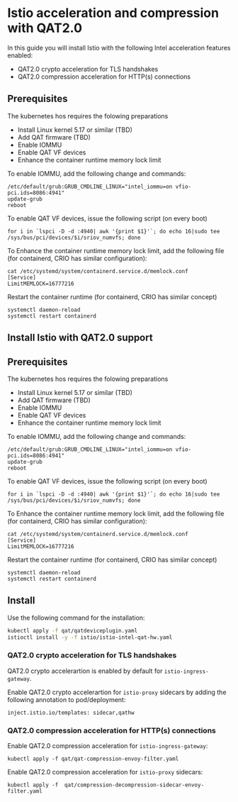 # Istio acceleration and compression with QAT2.0

In this guide you will install Istio with the following Intel acceleration features enabled:

- QAT2.0 crypto acceleration for TLS handshakes
- QAT2.0 compression acceleration for HTTP(s) connections

## Prerequisites

The kubernetes hos requires the folowing preparations

- Install Linux kernel 5.17 or similar (TBD)
- Add QAT firmware (TBD)
- Enable IOMMU
- Enable QAT VF devices
- Enhance the container runtime memory lock limit

To enable IOMMU, add the following change and commands:

```console
/etc/default/grub:GRUB_CMDLINE_LINUX="intel_iommu=on vfio-pci.ids=8086:4941"
update-grub
reboot
````

To enable QAT VF devices, issue the following script (on every boot)

```console
for i in `lspci -D -d :4940| awk '{print $1}'`; do echo 16|sudo tee /sys/bus/pci/devices/$i/sriov_numvfs; done
```

To Enhance the container runtime memory lock limit, add the following file (for containerd, CRIO has similar configuration):

```console
cat /etc/systemd/system/containerd.service.d/memlock.conf
[Service]
LimitMEMLOCK=16777216
```

Restart the container runtime (for containerd, CRIO has similar concept)

```console
systemctl daemon-reload
systemctl restart containerd
```

## Install Istio with QAT2.0 support

## Prerequisites

The kubernetes hos requires the folowing preparations

- Install Linux kernel 5.17 or similar (TBD)
- Add QAT firmware (TBD)
- Enable IOMMU
- Enable QAT VF devices
- Enhance the container runtime memory lock limit

To enable IOMMU, add the following change and commands:

```console
/etc/default/grub:GRUB_CMDLINE_LINUX="intel_iommu=on vfio-pci.ids=8086:4941"
update-grub
reboot
````

To enable QAT VF devices, issue the following script (on every boot)

```console
for i in `lspci -D -d :4940| awk '{print $1}'`; do echo 16|sudo tee /sys/bus/pci/devices/$i/sriov_numvfs; done
```

To Enhance the container runtime memory lock limit, add the following file (for containerd, CRIO has similar configuration):

```console
cat /etc/systemd/system/containerd.service.d/memlock.conf
[Service]
LimitMEMLOCK=16777216
```

Restart the container runtime (for containerd, CRIO has similar concept)

```console
systemctl daemon-reload
systemctl restart containerd
```

## Install

Use the following command for the installation:

```bash
kubectl apply -f qat/qatdeviceplugin.yaml
istioctl install -y -f istio/istio-intel-qat-hw.yaml
```

### QAT2.0 crypto acceleration for TLS handshakes

QAT2.0 crypto accelerartion is enabled by default for `istio-ingress-gateway`.

Enable QAT2.0 crypto accelerartion for `istio-proxy` sidecars by adding the following annotation to pod/deployment:

```console
inject.istio.io/templates: sidecar,qathw
```

### QAT2.0 compression acceleration for HTTP(s) connections

Enable QAT2.0 compression acceleration for `istio-ingress-gateway`:

```console
kubectl apply -f qat/qat-compression-envoy-filter.yaml
```

Enable QAT2.0 compression acceleration for `istio-proxy` sidecars:

```console
kubectl apply -f  qat/compression-decompression-sidecar-envoy-filter.yaml
```